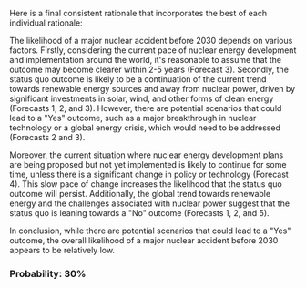Here is a final consistent rationale that incorporates the best of each individual rationale:

The likelihood of a major nuclear accident before 2030 depends on various factors. Firstly, considering the current pace of nuclear energy development and implementation around the world, it's reasonable to assume that the outcome may become clearer within 2-5 years (Forecast 3). Secondly, the status quo outcome is likely to be a continuation of the current trend towards renewable energy sources and away from nuclear power, driven by significant investments in solar, wind, and other forms of clean energy (Forecasts 1, 2, and 3). However, there are potential scenarios that could lead to a "Yes" outcome, such as a major breakthrough in nuclear technology or a global energy crisis, which would need to be addressed (Forecasts 2 and 3).

Moreover, the current situation where nuclear energy development plans are being proposed but not yet implemented is likely to continue for some time, unless there is a significant change in policy or technology (Forecast 4). This slow pace of change increases the likelihood that the status quo outcome will persist. Additionally, the global trend towards renewable energy and the challenges associated with nuclear power suggest that the status quo is leaning towards a "No" outcome (Forecasts 1, 2, and 5).

In conclusion, while there are potential scenarios that could lead to a "Yes" outcome, the overall likelihood of a major nuclear accident before 2030 appears to be relatively low.

### Probability: 30%